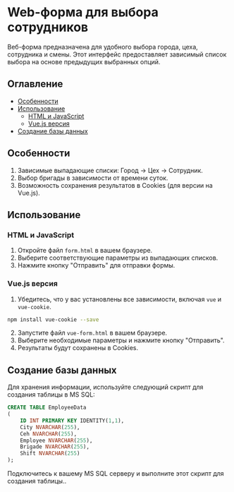 # Web-форма для выбора сотрудников

Веб-форма предназначена для удобного выбора города, цеха, сотрудника и смены. Этот интерфейс предоставляет зависимый список выбора на основе предыдущих выбранных опций.

## Оглавление

- [Особенности](#особенности)
- [Использование](#использование)
  - [HTML и JavaScript](#html-и-javascript)
  - [Vue.js версия](#vuejs-версия)
- [Создание базы данных](#создание-базы-данных)

## Особенности

1. Зависимые выпадающие списки: Город -> Цех -> Сотрудник.
2. Выбор бригады в зависимости от времени суток.
3. Возможность сохранения результатов в Cookies (для версии на Vue.js).

## Использование

### HTML и JavaScript

1. Откройте файл `form.html` в вашем браузере.
2. Выберите соответствующие параметры из выпадающих списков.
3. Нажмите кнопку "Отправить" для отправки формы.

### Vue.js версия

1. Убедитесь, что у вас установлены все зависимости, включая `vue` и `vue-cookie`.
```bash
npm install vue-cookie --save
```
2. Запустите файл `vue-form.html` в вашем браузере.
3. Выберите необходимые параметры и нажмите кнопку "Отправить".
4. Результаты будут сохранены в Cookies.

## Создание базы данных

Для хранения информации, используйте следующий скрипт для создания таблицы в MS SQL:

```sql
CREATE TABLE EmployeeData
(
    ID INT PRIMARY KEY IDENTITY(1,1),
    City NVARCHAR(255),
    Ceh NVARCHAR(255),
    Employee NVARCHAR(255),
    Brigade NVARCHAR(255),
    Shift NVARCHAR(255)
);
```
Подключитесь к вашему MS SQL серверу и выполните этот скрипт для создания таблицы..
